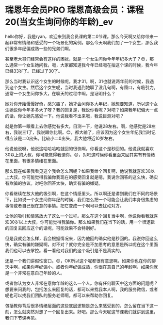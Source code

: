 # 瑞恩年会员PRO 瑞恩高级会员：课程20(当女生询问你的年龄)_ev

hello你好，我是ryan，欢迎来到我会员课的第二0节课。那么今天啊又给你带来一起非常有情绪和感受的一个场景化的案例。那么今天啊我们加了一个女生，那么我们很多年纪偏成熟一些的兄弟们啊。

甚至老大哥们经常会有这样的困扰，就是一个女生问你今年年纪多大了？😊，那么通常一个女生她问我，呃，大家都知道我今年已经呃在拍这个课的时候，我今年已经33岁了。已经过了30了。

那么当时我认识这个女生的时候呢，我才31。啊，31也就说两年前的时候，我遇到这个女生。然后这个女生呢，当时我遇到她聊了没几句啊，有窗口，有吸引力。通常一个女生问你多大，在聊天的过程中啊，是证明什么？

她对你开始慢慢好奇，感兴趣了，她才会问你多大年纪，她想要知道，所以这个女生她说你今年多多大了呀？我的回复是，我说你看呢？对吧？如果我年纪偏大一点的话，你让她先感受一下。他说我看不出来哦，我说目测对吧？

就是你第一眼看上去你感觉有多大，目测一下，他说28左右。啊，他感觉是28左右，我说三1了，我说跟你比啊。😊，都大输了，应该因为这个女生年纪我当时记得应该是二0出头。比较小二0出头，我大他将近10岁左右。

他说他说呀，他说这哈哈哈哈就回的很快啊，你看这个是秒回的。他说我就喜欢30以上的大叔，你可能觉得我骗你。😊，对吧这时候你看里面来回其实有有情绪在里面，有很多情绪在里面。

那么现在如果我看见这个我会怎么回呢？如果我给个回复啊，他说我就喜欢30以上大叔，你可能觉得我骗你我现在的感受回复就是嗯，我说你回答的这么快，确实有欺骗的协议。对吧你回答太快，确实有骗的嫌疑。

你看继续在放大他的吸引啊，在这个情感里头。所以啊还是讲到我们在不同的场景下，比如说一个女生问你年纪的时候，我们怎么把一个可能会让我们本身很焦虑的事情或者自己很在意的事情。把它变成一个啊可以去扰动对方。

让他的吸引和情感放大了这么一个过程。那么在这个回复当中啊，他说你看我就喜欢30岁以上大叔，你可能觉得我骗你。那么如果我们在当下的话，用一个很逻辑的回复去回应这个的话呢，可能效果不会特别好。

但是我就会怎么样，我会根据情况来，因为他回的确实他是秒回的。我说你回这么快，确实有骗的嫌疑啊，对不对？就你完全是不加思考的意思是所以呢在这个里面我们也可以去掌控。看一看他对我们的这个吸引是不是真实的。

还是一个我们讲假性窗口。😊，OK所以这个呢都很有意思啊。如果你也在你的聊天中啊，如果你年纪偏小，或者你年纪偏成熟，你很在意自己的年龄啊，如果你就是一个非常在意自己年龄的人。

或者你认为女人非常在意你年龄的这么一个人。你有任何聊天中这方面的问题呢？想要来问我的，包括怎么来回复的话，都可以来找我本人啊，我的服务微信，或者呢也可以找我们团队的服务老师啊，都可以来帮助你回复。

包括教你背后很多情绪层面的这些底层逻辑是怎么来感受到的，怎么留在当下这一刻，怎么就突然对想了一个回复出来。好吧。那么今天呢这节课我们就讲到这里，我们下节课再见。

